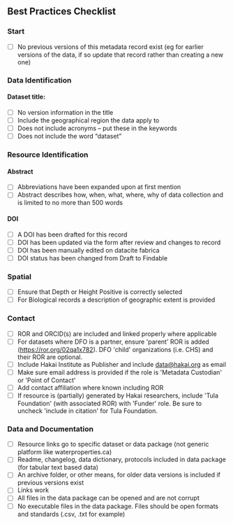 ## Best Practices Checklist

### Start

- [ ] No previous versions of this metadata record exist (eg for earlier versions of the data, if so update that record rather than creating a new one)

### Data Identification

#### Dataset title:

- [ ] No version information in the title
- [ ] Include the geographical region the data apply to
- [ ] Does not include acronyms – put these in the keywords
- [ ] Does not include the word “dataset”

### Resource Identification

#### Abstract

- [ ] Abbreviations have been expanded upon at first mention
- [ ] Abstract describes how, when, what, where, why of data collection and is limited to no more than 500 words

#### DOI

- [ ] A DOI has been drafted for this record
- [ ] DOI has been updated via the form after review and changes to record
- [ ] DOI has been manually edited on datacite fabrica
- [ ] DOI status has been changed from Draft to Findable

### Spatial

- [ ] Ensure that Depth or Height Positive is correctly selected
- [ ] For Biological records a description of geographic extent is provided

### Contact

- [ ] ROR and ORCID(s) are included and linked properly where applicable
- [ ] For datasets where DFO is a partner, ensure 'parent' ROR is added (https://ror.org/02qa1x782). DFO 'child' organizations (i.e. CHS) and their ROR are optional.
- [ ] Include Hakai Institute as Publisher and include data@hakai.org as email
- [ ] Make sure email address is provided if the role is 'Metadata Custodian' or 'Point of Contact' 
- [ ] Add contact affiliation where known including ROR
- [ ] If resource is (partially) generated by Hakai researchers, include 'Tula Foundation' (with associated ROR) with 'Funder' role. Be sure to uncheck 'include in citation' for Tula Foundation.

### Data and Documentation

- [ ] Resource links go to specific dataset or data package (not generic platform like waterproperties.ca)
- [ ] Readme, changelog, data dictionary, protocols included in data package (for tabular text based data)
- [ ] An archive folder, or other means, for older data versions is included if previous versions exist
- [ ] Links work
- [ ] All files in the data package can be opened and are not corrupt
- [ ] No executable files in the data package. Files should be open formats and standards (.csv, .txt for example)
